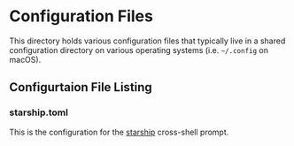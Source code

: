 # Configuration Files
This directory holds various configuration files that typically live in a shared configuration directory on various operating systems (i.e. `~/.config` on macOS).

## Configurtaion File Listing
### starship.toml
This is the configuration for the [starship](https://starship.rs/) cross-shell prompt.
